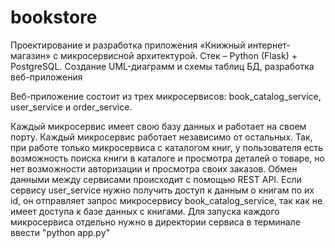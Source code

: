 # bookstore
Проектирование и разработка приложения «Книжный интернет-магазин» с микросервисной архитектурой. Стек – Python (Flask) + PostgreSQL. Создание UML-диаграмм и схемы таблиц БД, разработка веб-приложения

Веб-приложение состоит из трех микросервисов: book_catalog_service, user_service и order_service.

Каждый микросервис имеет свою базу данных и работает на своем порту. Каждый микросервис работает независимо от остальных. Так, при работе только микросервиса с каталогом книг, у пользователя есть возможность поиска книги в каталоге и просмотра деталей о товаре, но нет возможности авторизации и просмотра своих заказов. Обмен данными между сервисами происходит с помощью REST API. Если сервису user_service нужно получить доступ к данным о книгам по их id, он отправляет запрос микросервису book_catalog_service, так как не имеет доступа к базе данных с книгами. Для запуска каждого микросервиса отдельно нужно в директории сервиса в терминале ввести "python app.py"
